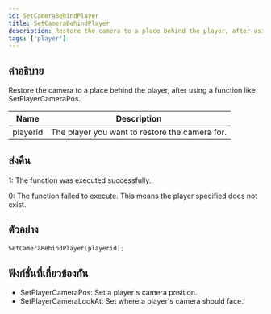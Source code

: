 ```yaml
---
id: SetCameraBehindPlayer
title: SetCameraBehindPlayer
description: Restore the camera to a place behind the player, after using a function like SetPlayerCameraPos.
tags: ['player']
---
```


## คำอธิบาย

Restore the camera to a place behind the player, after using a function like SetPlayerCameraPos.


| Name | Description |
|------|-------------|
|playerid | The player you want to restore the camera for.|


## ส่งคืน

 1: The function was executed successfully. 

 0: The function failed to execute. This means the player specified does not exist.


## ตัวอย่าง


```c
SetCameraBehindPlayer(playerid);
```


## ฟังก์ชั่นที่เกี่ยวข้องกัน


-  SetPlayerCameraPos: Set a player's camera position.
-  SetPlayerCameraLookAt: Set where a player's camera should face.
